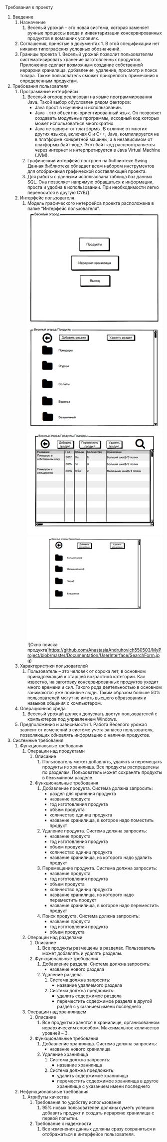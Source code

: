 Требования к проекту

1.	Введение
	1. Назначение
		1.	Веселый урожай – это новая система, которая заменяет ручные процессы ввода и инвентаризации консервированных продуктов в домашних условиях. 
	2.	 Соглашения, принятые в документах
		1.	 В этой спецификации нет никаких типографских условных обозначений.
	3.	 Границы проекта
		1.	 Веселый урожай позволит пользователям систематизировать хранение заготовленных продуктов. Приложение сделает возможным создание собственной иерархии хранилища, добавление, удаление, просмотр и поиск товара. Также пользователь сможет прикреплять примечания к определенным продуктам.
2.	Требования пользователя
	1.	Программные интерфейсы
		1.	Веселый огород реализован на языке программирования Java. Такой выбор обусловлен рядом факторов:
			- Java прост в изучении и использовании.
			- Java - это объектно-ориентированный язык. Он позволяет создавать модульные программы, исходный код которых может использоваться многократно.
			- Java не зависит от платформы. В отличие от многих других языков, включая C и C++, Java, компилируется не в платформе конкретной машины, а в независимом от платформы байт-коде. Этот байт код распространяется через интернет и интерпретируется в Java Virtual Machine (JVM).
		2.	Графический интерфейс построен на библиотеке Swing. Данная библиотека обладает всем набором инструментов для отображения графической составляющей проекта.
		3.	Для работы с данными использована таблица баз данных SQL. Она позволяет напрямую обращаться к информации, проста и удобна в использовании. При необходимости легко переносится в другую СУБД.
	2.	Интерфейс пользователя
		1.	 Модель графического интерфейса проекта расположена в папке “Интерфейс пользователя”. 
		![Стартовое окно](https://github.com/AnastasiaAndruhovich550503/MyProject/blob/master/Documentation/UserInterface/StartForm.jpg)
		![Окно с разделами продуктов](https://github.com/AnastasiaAndruhovich550503/MyProject/blob/master/Documentation/UserInterface/SectionForm.jpg)
		![Окно со списком продуктов в разделе](https://github.com/AnastasiaAndruhovich550503/MyProject/blob/master/Documentation/UserInterface/ProductForm.jpg)
		![Окно с иерархией хранилища](https://github.com/AnastasiaAndruhovich550503/MyProject/blob/master/Documentation/UserInterface/StorageForm.jpg)
		![Окно поиска продукта]https://github.com/AnastasiaAndruhovich550503/MyProject/blob/master/Documentation/UserInterface/SearchForm.jpg)
	3.	Характеристики пользователей
		1.	Пользователь – это человек от сорока лет, в основном принадлежащий к старшей возрастной категории. Как известно, на заготовку консервированных продуктов уходит много времени и сил. Такого рода деятельностью в основном занимаются уже пожилые люди. Таким образом больше 50% пользователей могут не иметь высшего образования и навыков общения с компьютером. 
	4.	Операционная среда
		1.	Веселый урожай должен допускать доступ пользователей с компьютеров под управлением Windows.
	5.	 Предположения и зависимости
		1.	Работа Веселого урожая зависит от изменений в системе учета запасов пользователя, позволяющих обновлять информацию о наличии продуктов.
3.	Системные требования
	1.	Функциональные требования
		1.	Операции над продуктами
			1.	Описание
				1. Пользователь может добавлять, удалять и перемещать продукты из хранилища. Все продукты распределены по разделам. Пользователь может сохранять продукты в безымянном разделе.
			2.	Функциональные требования
				1.	Добавление продукта. Система должна запросить:
					- раздел для хранения продукта
					- название продукта
					- год изготовления продукта
					- объем продукта
					- количество единиц продукта
					- название хранилища, в которое надо поместить продукт
				2.	Удаление продукта. Система должна запросить:
					- название продукта
					- год изготовления продукта
					- объем продукта
					- количество единиц продукта
					- название хранилища, из которого надо удалить продукт
				3.	Перемещение продукта. Система должна запросить:
					- название продукта
					- год изготовления продукта
					- объем продукта
					- количество единиц продукта
					- название хранилища, из которого надо переместить продукт
					- название хранилища, в которое надо переместить продукт
				4.  Поиск продукта. Система должна запросить:
					- название продукта
					- год изготовления продукта
					- объем продукта  
		2.	Операции над разделами
			1.	Описание
				1.	Все продукты размещены в разделах. Пользователь может добавлять и удалять разделы.
			2.	Функциональные требования
				1.	Добавление раздела. Система должна запросить:
					- название нового раздела
				1.	Удаление раздела. 
					1.	Система должна запросить:
						- название удаляемого раздела
					2.	Система должна предложить:
						- удалить содержимое раздела 
						- переместить содержимое раздела в другой раздел с указанием имени последнего
		3.	Операции над хранилищем
			1.	Описание
				1.	Все продукты хранятся в хранилище, организованном иерархическим способом. Максимальное количество уровней – 3. 
			2.	Функциональные требования
				1.	Добавление хранилища. Система должна запросить:
					- название нового хранилища
				2.	Удаление хранилища
					1.	Система должна запросить:
						- название хранилища
					2.	Система должна предложить:
						- удалить содержимое хранилища
						- переместить содержимое хранилища в другое хранилище с указанием имени последнего
	2.	Нефункциональные требования
		1.	Атрибуты качества
			1.	Требования по удобству использования
				1.	95% новых пользователей должны суметь успешно добавить продукт и создать иерархию хранилища с первой попытки.
			2.	Требование к надежности
				1.	Все изменения данных должны сразу сохраняться и отображаться в интерфейсе пользователя.
